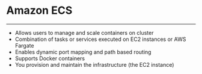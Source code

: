 # Amazon ECS
---
- Allows users to manage and scale containers on cluster
- Combination of tasks or services executed on EC2 instances or AWS Fargate
- Enables dynamic port mapping and path based routing
- Supports Docker containers
- You provision and maintain the infrastructure (the EC2 instance)